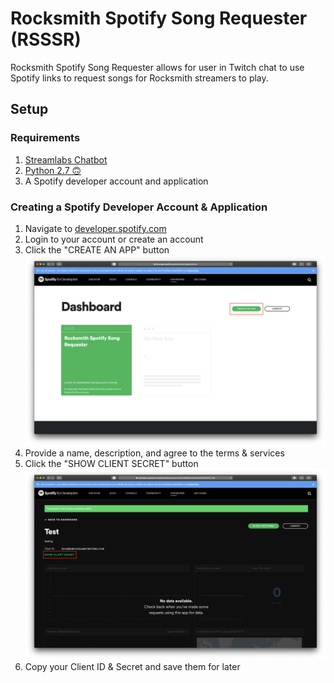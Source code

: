 # Rocksmith Spotify Song Requester (RSSSR)

Rocksmith Spotify Song Requester allows for user in Twitch chat to use Spotify
links to request songs for Rocksmith streamers to play.

## Setup

### Requirements

1. [Streamlabs Chatbot](https://streamlabs.com/chatbot/)
2. [Python 2.7 🙃](https://www.python.org/download/releases/2.7/)
3. A Spotify developer account and application

### Creating a Spotify Developer Account & Application

1. Navigate to [developer.spotify.com](https://developer.spotify.com/dashboard/)
2. Login to your account or create an account
3. Click the "CREATE AN APP" button
   ![screenshot_1.png](./images/screenshot_1.png)
4. Provide a name, description, and agree to the terms & services
5. Click the "SHOW CLIENT SECRET" button
   ![screenshot_2.png](./images/screenshot_2.png)
6. Copy your Client ID & Secret and save them for later